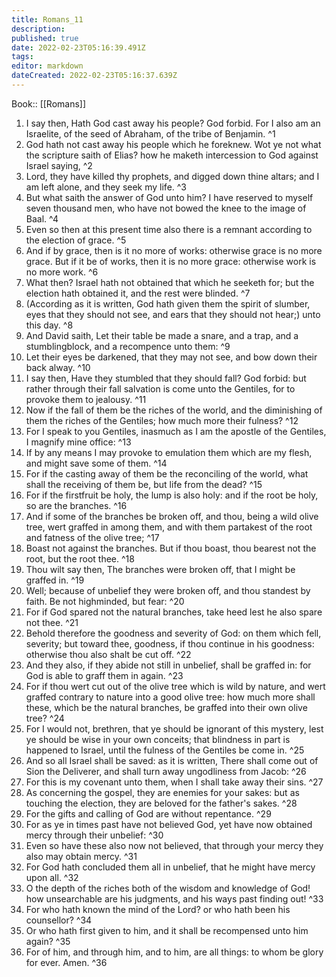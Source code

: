```yaml
---
title: Romans_11
description: 
published: true
date: 2022-02-23T05:16:39.491Z
tags: 
editor: markdown
dateCreated: 2022-02-23T05:16:37.639Z
---
```


 Book:: [[Romans]]
 1. I say then, Hath God cast away his people? God forbid. For I also am an Israelite, of the seed of Abraham, of the tribe of Benjamin. ^1
 2. God hath not cast away his people which he foreknew. Wot ye not what the scripture saith of Elias? how he maketh intercession to God against Israel saying, ^2
 3. Lord, they have killed thy prophets, and digged down thine altars; and I am left alone, and they seek my life. ^3
 4. But what saith the answer of God unto him? I have reserved to myself seven thousand men, who have not bowed the knee to the image of Baal. ^4
 5. Even so then at this present time also there is a remnant according to the election of grace. ^5
 6. And if by grace, then is it no more of works: otherwise grace is no more grace. But if it be of works, then it is no more grace: otherwise work is no more work. ^6
 7. What then? Israel hath not obtained that which he seeketh for; but the election hath obtained it, and the rest were blinded. ^7
 8. (According as it is written, God hath given them the spirit of slumber, eyes that they should not see, and ears that they should not hear;) unto this day. ^8
 9. And David saith, Let their table be made a snare, and a trap, and a stumblingblock, and a recompence unto them: ^9
 10. Let their eyes be darkened, that they may not see, and bow down their back alway. ^10
 11. I say then, Have they stumbled that they should fall? God forbid: but rather through their fall salvation is come unto the Gentiles, for to provoke them to jealousy. ^11
 12. Now if the fall of them be the riches of the world, and the diminishing of them the riches of the Gentiles; how much more their fulness? ^12
 13. For I speak to you Gentiles, inasmuch as I am the apostle of the Gentiles, I magnify mine office: ^13
 14. If by any means I may provoke to emulation them which are my flesh, and might save some of them. ^14
 15. For if the casting away of them be the reconciling of the world, what shall the receiving of them be, but life from the dead? ^15
 16. For if the firstfruit be holy, the lump is also holy: and if the root be holy, so are the branches. ^16
 17. And if some of the branches be broken off, and thou, being a wild olive tree, wert graffed in among them, and with them partakest of the root and fatness of the olive tree; ^17
 18. Boast not against the branches. But if thou boast, thou bearest not the root, but the root thee. ^18
 19. Thou wilt say then, The branches were broken off, that I might be graffed in. ^19
 20. Well; because of unbelief they were broken off, and thou standest by faith. Be not highminded, but fear: ^20
 21. For if God spared not the natural branches, take heed lest he also spare not thee. ^21
 22. Behold therefore the goodness and severity of God: on them which fell, severity; but toward thee, goodness, if thou continue in his goodness: otherwise thou also shalt be cut off. ^22
 23. And they also, if they abide not still in unbelief, shall be graffed in: for God is able to graff them in again. ^23
 24. For if thou wert cut out of the olive tree which is wild by nature, and wert graffed contrary to nature into a good olive tree: how much more shall these, which be the natural branches, be graffed into their own olive tree? ^24
 25. For I would not, brethren, that ye should be ignorant of this mystery, lest ye should be wise in your own conceits; that blindness in part is happened to Israel, until the fulness of the Gentiles be come in. ^25
 26. And so all Israel shall be saved: as it is written, There shall come out of Sion the Deliverer, and shall turn away ungodliness from Jacob: ^26
 27. For this is my covenant unto them, when I shall take away their sins. ^27
 28. As concerning the gospel, they are enemies for your sakes: but as touching the election, they are beloved for the father's sakes. ^28
 29. For the gifts and calling of God are without repentance. ^29
 30. For as ye in times past have not believed God, yet have now obtained mercy through their unbelief: ^30
 31. Even so have these also now not believed, that through your mercy they also may obtain mercy. ^31
 32. For God hath concluded them all in unbelief, that he might have mercy upon all. ^32
 33. O the depth of the riches both of the wisdom and knowledge of God! how unsearchable are his judgments, and his ways past finding out! ^33
 34. For who hath known the mind of the Lord? or who hath been his counsellor? ^34
 35. Or who hath first given to him, and it shall be recompensed unto him again? ^35
 36. For of him, and through him, and to him, are all things: to whom be glory for ever. Amen. ^36
